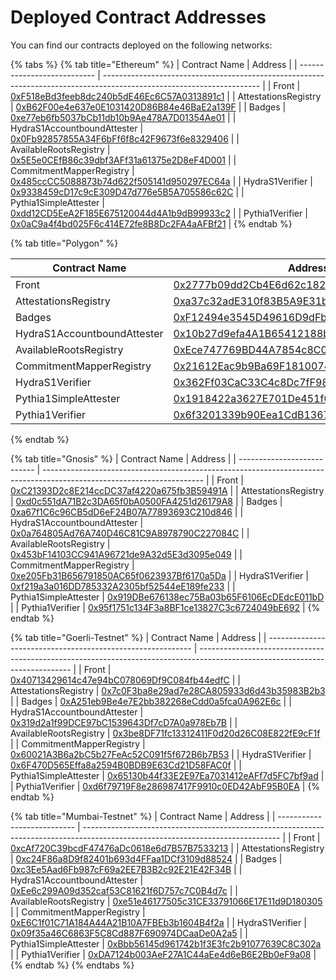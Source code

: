 # Deployed Contract Addresses

You can find our contracts deployed on the following networks:

{% tabs %}
{% tab title="Ethereum" %}
| Contract Name               | Address                                                                                                               |
| --------------------------- | --------------------------------------------------------------------------------------------------------------------- |
| Front                       | [0xF518eBd3feeb8dc240b5dE46Ec6C57A0313891c1](https://etherscan.io/address/0xF518eBd3feeb8dc240b5dE46Ec6C57A0313891c1) |
| AttestationsRegistry        | [0xB62F00e4e637e0E1031420D86B84e46BaE2a139F](https://etherscan.io/address/0xB62F00e4e637e0E1031420D86B84e46BaE2a139F) |
| Badges                      | [0xe77eb6fb5037bCb11db10b9Ae478A7D01354Ae01](https://etherscan.io/address/0xe77eb6fb5037bCb11db10b9Ae478A7D01354Ae01) |
| HydraS1AccountboundAttester | [0x0Fb92857855A34F6bFf6f8c42F9673f6e8329406](https://etherscan.io/address/0x0Fb92857855A34F6bFf6f8c42F9673f6e8329406) |
| AvailableRootsRegistry      | [0x5E5e0CEfB86c39dbf3AFf31a61375e2D8eF4D001](https://etherscan.io/address/0x5E5e0CEfB86c39dbf3AFf31a61375e2D8eF4D001) |
| CommitmentMapperRegistry    | [0x485ccCC5088873b74d622f505141d950297EC64a](https://etherscan.io/address/0x485ccCC5088873b74d622f505141d950297EC64a) |
| HydraS1Verifier             | [0x9338459cD17c9cE309D47d776e5B5A705586c62C](https://etherscan.io/address/0x9338459cD17c9cE309D47d776e5B5A705586c62C) |
| Pythia1SimpleAttester       | [0xdd12CD5EeA2F185E675120044d4A1b9dB99933c2](https://etherscan.io/address/0xdd12CD5EeA2F185E675120044d4A1b9dB99933c2) |
| Pythia1Verifier             | [0x0aC9a4f4bd025F6c414E72fe8B8Dc2FA4aAFBf21](https://etherscan.io/address/0x0aC9a4f4bd025F6c414E72fe8B8Dc2FA4aAFBf21) |
{% endtab %}

{% tab title="Polygon" %}
<table><thead><tr><th>Contract Name</th><th>Address</th><th data-hidden></th></tr></thead><tbody><tr><td>Front</td><td><a href="https://polygonscan.com/address/0x2777b09dd2Cb4E6d62c1823AD074B43DfcC945Fd">0x2777b09dd2Cb4E6d62c1823AD074B43DfcC945Fd</a></td><td></td></tr><tr><td>AttestationsRegistry</td><td><a href="https://polygonscan.com/address/0xa37c32adE310f83B5A9E31b82f72011D5BFb5EFA">0xa37c32adE310f83B5A9E31b82f72011D5BFb5EFA</a></td><td></td></tr><tr><td>Badges</td><td><a href="https://polygonscan.com/address/0xf12494e3545d49616d9dfb78e5907e9078618a34">0xF12494e3545D49616D9dFb78E5907E9078618a34</a></td><td></td></tr><tr><td>HydraS1AccountboundAttester</td><td><a href="https://polygonscan.com/address/0x10b27d9efa4a1b65412188b6f4f29e64cf5e0146">0x10b27d9efa4A1B65412188b6f4F29e64Cf5e0146</a></td><td></td></tr><tr><td>AvailableRootsRegistry</td><td><a href="https://polygonscan.com/address/0xece747769bd44a7854c8c0913a91aa801e42d0d0">0xEce747769BD44A7854c8C0913A91Aa801e42D0d0</a></td><td></td></tr><tr><td>CommitmentMapperRegistry</td><td><a href="https://polygonscan.com/address/0x21612eac9b9ba69f1810074998e5884ca14f5614">0x21612Eac9b9Ba69F1810074998E5884Ca14f5614</a></td><td></td></tr><tr><td>HydraS1Verifier</td><td><a href="https://polygonscan.com/address/0x362ff03cac33c4c8dc7ff98396dc19a68f29f57c">0x362Ff03CaC33C4c8Dc7fF98396Dc19a68F29F57C</a></td><td></td></tr><tr><td>Pythia1SimpleAttester</td><td><a href="https://polygonscan.com/address/0x1918422a3627E701De451f0d4Ed99B8DEaB0C37c">0x1918422a3627E701De451f0d4Ed99B8DEaB0C37c</a></td><td></td></tr><tr><td>Pythia1Verifier</td><td><a href="https://polygonscan.com/address/0x6f3201339b90Eea1CdB13670d5714ca06a49DfaD">0x6f3201339b90Eea1CdB13670d5714ca06a49DfaD</a></td><td></td></tr></tbody></table>
{% endtab %}

{% tab title="Gnosis" %}
| Contract Name               | Address                                                                                                                |
| --------------------------- | ---------------------------------------------------------------------------------------------------------------------- |
| Front                       | [0xC21393D2c8E214ccDC37af4220a675fb3B59491A](https://gnosisscan.io/address/0xC21393D2c8E214ccDC37af4220a675fb3B59491A) |
| AttestationsRegistry        | [0xd0c551dA71B2c3DA65f0bA0500FA4251d26179A8](https://gnosisscan.io/address/0xd0c551da71b2c3da65f0ba0500fa4251d26179a8) |
| Badges                      | [0xa67f1C6c96CB5dD6eF24B07A77893693C210d846](https://gnosisscan.io/address/0xa67f1c6c96cb5dd6ef24b07a77893693c210d846) |
| HydraS1AccountboundAttester | [0x0a764805Ad76A740D46C81C9A8978790C227084C](https://gnosisscan.io/address/0x0a764805ad76a740d46c81c9a8978790c227084c) |
| AvailableRootsRegistry      | [0x453bF14103CC941A96721de9A32d5E3d3095e049](https://gnosisscan.io/address/0x453bF14103CC941A96721de9A32d5E3d3095e049) |
| CommitmentMapperRegistry    | [0xe205Fb31B656791850AC65f0623937Bf6170a5Da](https://gnosisscan.io/address/0xe205Fb31B656791850AC65f0623937Bf6170a5Da) |
| HydraS1Verifier             | [0xf219a3a016DD785332A2305bf52544eE189fe233](https://gnosisscan.io/address/0xf219a3a016DD785332A2305bf52544eE189fe233) |
| Pythia1SimpleAttester       | [0x919DBe676138ec75Ba03b65F6106EcDEdcE011bD](https://gnosisscan.io/address/0x919DBe676138ec75Ba03b65F6106EcDEdcE011bD) |
| Pythia1Verifier             | [0x95f1751c134F3a8BF1ce13827C3c6724049bE692](https://gnosisscan.io/address/0x95f1751c134F3a8BF1ce13827C3c6724049bE692) |
{% endtab %}

{% tab title="Goerli-Testnet" %}
| Contract Name                                               | Address                                                                                                                      |
| ----------------------------------------------------------- | ---------------------------------------------------------------------------------------------------------------------------- |
| Front                                                       | [0x40713429614c47e94bC078069Df9C084fb44edfC](https://goerli.etherscan.io/address/0x40713429614c47e94bC078069Df9C084fb44edfC) |
| AttestationsRegistry                                        | [0x7c0F3ba8e29ad7e28CA805933d6d43b35983B2b3](https://goerli.etherscan.io/address/0x7c0F3ba8e29ad7e28CA805933d6d43b35983B2b3) |
| Badges                                                      | [0xA251eb9Be4e7E2bb382268eCdd0a5fca0A962E6c](https://goerli.etherscan.io/address/0xA251eb9Be4e7E2bb382268eCdd0a5fca0A962E6c) |
| HydraS1AccountboundAttester                                 | [0x319d2a1f99DCE97bC1539643Df7cD7A0a978Eb7B](https://goerli.etherscan.io/address/0x319d2a1f99DCE97bC1539643Df7cD7A0a978Eb7B) |
| AvailableRootsRegistry                                      | [0x3be8DF71fc13312411F0d20d26C08E822fE9cF1f](https://goerli.etherscan.io/address/0x3be8DF71fc13312411F0d20d26C08E822fE9cF1f) |
| CommitmentMapperRegistry                                    | [0x60021A3B6a2bC5b27FeAc52C091f5f672B6b7B53](https://goerli.etherscan.io/address/0x60021A3B6a2bC5b27FeAc52C091f5f672B6b7B53) |
| HydraS1Verifier                                             | [0x6F470D565Effa8a2594B0BDB9E63Cd21D58FAC0f](https://goerli.etherscan.io/address/0x6F470D565Effa8a2594B0BDB9E63Cd21D58FAC0f) |
| Pythia1SimpleAttester                                       | [0x65130b44f33E2E97Ea7031412eAFf7d5FC7bf9ad](https://goerli.etherscan.io/address/0x65130b44f33E2E97Ea7031412eAFf7d5FC7bf9ad) |
| Pythia1Verifier                                             | [0xd6f79719F8e286987417F9910c0ED42AbF95B0EA](https://goerli.etherscan.io/address/0xd6f79719F8e286987417F9910c0ED42AbF95B0EA) |
{% endtab %}

{% tab title="Mumbai-Testnet" %}
| Contract Name               | Address                                                                                                                         |
| --------------------------- | ------------------------------------------------------------------------------------------------------------------------------- |
| Front                       | [0xcAf720C39bcdF47476aDc0618e6d7B57B7533213](https://mumbai.polygonscan.com/address/0xcAf720C39bcdF47476aDc0618e6d7B57B7533213) |
| AttestationsRegistry        | [0xc24F86a8D9f82401b693d4FFaa1DCf3109d88524](https://mumbai.polygonscan.com/address/0xc24F86a8D9f82401b693d4FFaa1DCf3109d88524) |
| Badges                      | [0xc3Ee5Aad6Fb987cF69a2EE7B3B2c92E21E42F34B](https://mumbai.polygonscan.com/address/0xc3Ee5Aad6Fb987cF69a2EE7B3B2c92E21E42F34B) |
| HydraS1AccountboundAttester | [0xEe6c299A09d352caf53C81621f6D757c7C0B4d7c](https://mumbai.polygonscan.com/address/0xEe6c299A09d352caf53C81621f6D757c7C0B4d7c) |
| AvailableRootsRegistry      | [0xe51e46177505c31CE33791066E17E11d9D180305](https://mumbai.polygonscan.com/address/0xe51e46177505c31CE33791066E17E11d9D180305) |
| CommitmentMapperRegistry    | [0xE6C1f01C71A184A44A21B10A7FBEb3b1604B4f2a](https://mumbai.polygonscan.com/address/0xE6C1f01C71A184A44A21B10A7FBEb3b1604B4f2a) |
| HydraS1Verifier             | [0x09f35a46C6863F5C8Cd887F690974DCaaDe0A2a5](https://mumbai.polygonscan.com/address/0x09f35a46C6863F5C8Cd887F690974DCaaDe0A2a5) |
| Pythia1SimpleAttester       | [0xBbb56145d961742b1f3E3fc2b91077639C8C302a](https://mumbai.polygonscan.com/address/0xBbb56145d961742b1f3E3fc2b91077639C8C302a) |
| Pythia1Verifier             | [0xDA7124b003AeF27A1C44aEe4d6eB6E2Bb0eF9a08](https://mumbai.polygonscan.com/address/0xDA7124b003AeF27A1C44aEe4d6eB6E2Bb0eF9a08) |
{% endtab %}
{% endtabs %}
